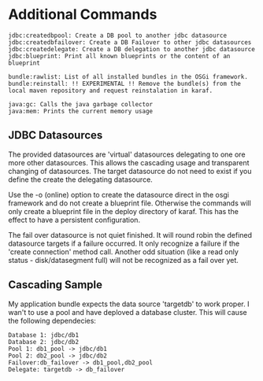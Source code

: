Additional Commands
=============

	jdbc:createdbpool: Create a DB pool to another jdbc datasource
	jdbc:createdbfailover: Create a DB Failover to other jdbc datasources
	jdbc:createdelegate: Create a DB delegation to another jdbc datasource
	jdbc:blueprint: Print all known blueprints or the content of an blueprint
	
	bundle:rawlist: List of all installed bundles in the OSGi framework.
	bundle:reinstall: !! EXPERIMENTAL !! Remove the bundle(s) from the local maven repository and request reinstalation in karaf.
	
	java:gc: Calls the java garbage collector
	java:mem: Prints the current memory usage
	
JDBC Datasources
-------------

The provided datasources are 'virtual' datasources delegating to one ore more other datasources. This allows the cascading usage and
transparent changing of datasources. The target datasource do not need to exist if you define the create the delegating datasource.

Use the -o (online) option to create the datasource direct in the osgi framework and do not create a blueprint file. Otherwise
the commands will only create a blueprint file in the deploy directory of karaf. This has the effect to have a persistent configuration.

The fail over datasource is not quiet finished. It will round robin the defined datasource targets if a failure occurred. It only
recognize a failure if the 'create connection' method call. Another odd situation (like a read only status - disk/datasegment full) will not
be recognized as a fail over yet.

Cascading Sample
-------------

My application bundle expects the data source 'targetdb' to work proper. I wan't to use a pool and have deploved a database cluster. 
This will cause the following dependecies:

	Database 1: jdbc/db1
	Database 2: jdbc/db2
	Pool 1: db1_pool -> jdbc/db1
	Pool 2: db2_pool -> jdbc/db2
	Failover:db_failover -> db1_pool,db2_pool
	Delegate: targetdb -> db_failover


